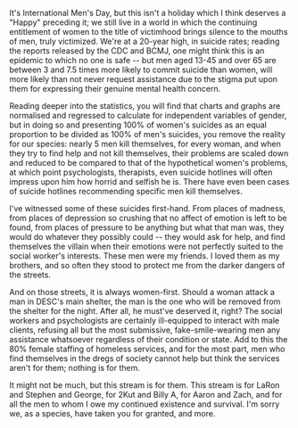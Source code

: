It's International Men's Day, but this isn't a holiday which I think deserves a "Happy" preceding it; we still live in a world in which the continuing entitlement of women to the title of victimhood brings silence to the mouths of men, truly victimized. We're at a 20-year high, in suicide rates; reading the reports released by the CDC and BCMJ, one might think this is an epidemic to which no one is safe -- but men aged 13-45 and over 65 are between 3 and 7.5 times more likely to commit suicide than women, will more likely than not never request assistance due to the stigma put upon them for expressing their genuine mental health concern.

Reading deeper into the statistics, you will find that charts and graphs are normalised and regressed to calculate for independent variables of gender, but in doing so and presenting 100% of women's suicides as an equal proportion to be divided as 100% of men's suicides, you remove the reality for our species: nearly 5 men kill themselves, for every woman, and when they try to find help and not kill themselves, their problems are scaled down and reduced to be compared to that of the hypothetical women's problems, at which point psychologists, therapists, even suicide hotlines will often impress upon him how horrid and selfish he is. There have even been cases of suicide hotlines recommending specific men kill themselves.

I've witnessed some of these suicides first-hand. From places of madness, from places of depression so crushing that no affect of emotion is left to be found, from places of pressure to be anything but what that man was, they would do whatever they possibly could -- they would ask for help, and find themselves the villain when their emotions were not perfectly suited to the social worker's interests. These men were my friends. I loved them as my brothers, and so often they stood to protect me from the darker dangers of the streets.

And on those streets, it is always women-first. Should a woman attack a man in DESC's main shelter, the man is the one who will be removed from the shelter for the night. After all, he must've deserved it, right? The social workers and psychologists are certainly ill-equipped to interact with male clients, refusing all but the most submissive, fake-smile-wearing men any assistance whatsoever regardless of their condition or state. Add to this the 80% female staffing of homeless services, and for the most part, men who find themselves in the dregs of society cannot help but think the services aren't for them; nothing is for them.

It might not be much, but this stream is for them. This stream is for LaRon and Stephen and George, for 2Kut and Billy A, for Aaron and Zach, and for all the men to whom I owe my continued existence and survival. I'm sorry we, as a species, have taken you for granted, and more.
